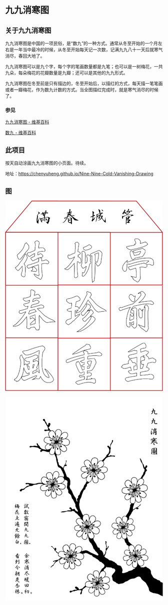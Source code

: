 # 九九消寒图

## 关于九九消寒图

九九消寒图是中国的一项民俗，是“数九”的一种方式。通常从冬至开始的一个月左右是一年当中最冷的时候，从冬至开始每天记一次数，记满九九八十一天后就寒气消尽，春回大地了。

九九消寒图可以是九个字，每个字的笔画数量都是九笔；也可以是一树梅花，一共九朵，每朵梅花的花瓣数量是九瓣；还可以是其他的九九形式。

九九消寒图在冬至前是只有描边的，冬至开始后，以描红的方式，每天描一笔笔画或者一瓣梅花，作为数九计数的方式。当全图描红完成时，就是寒气消尽的时候了。

### 参见

[九九消寒图 - 维基百科](https://zh.wikipedia.org/wiki/%E4%B9%9D%E4%B9%9D%E6%B6%88%E5%AF%92%E5%9B%BE)

[数九 - 维基百科](https://zh.wikipedia.org/wiki/%E6%95%B0%E4%B9%9D)

## 此项目

按天自动涂画九九消寒图的小页面。待续。

地址：https://chenyuheng.github.io/Nine-Nine-Cold-Vanishing-Drawing

## 图

![亭前垂柳珍重待春风](pic/亭前垂柳珍重待春风.png)

![梅花](pic/梅花.png)

